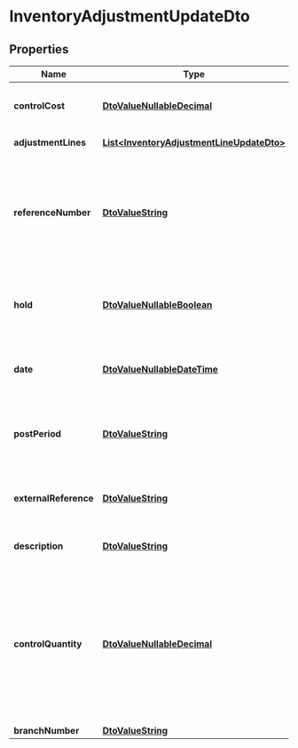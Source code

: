 
# InventoryAdjustmentUpdateDto

## Properties
Name | Type | Description | Notes
------------ | ------------- | ------------- | -------------
**controlCost** | [**DtoValueNullableDecimal**](DtoValueNullableDecimal.md) | The manually entered summary cost for all specified inventory adjustment items. |  [optional]
**adjustmentLines** | [**List&lt;InventoryAdjustmentLineUpdateDto&gt;**](InventoryAdjustmentLineUpdateDto.md) | The inventory adjustment lines |  [optional]
**referenceNumber** | [**DtoValueString**](DtoValueString.md) | The unique reference number of the receipt, which the system automatically assigns according to the numbering sequence selected for receipts on the Inventory Preferences IN.10.10.00) form. |  [optional]
**hold** | [**DtoValueNullableBoolean**](DtoValueNullableBoolean.md) | A check box that you select to give the receipt the On Hold status. Clear the check box to save the receipt with the Balanced status. |  [optional]
**date** | [**DtoValueNullableDateTime**](DtoValueNullableDateTime.md) | The date when the receipt was created. All transactions included in this document will have this transaction date. |  [optional]
**postPeriod** | [**DtoValueString**](DtoValueString.md) | The financial period to which the transactions recorded in the document should be posted. Use the format MMYYYY. |  [optional]
**externalReference** | [**DtoValueString**](DtoValueString.md) | The external reference number of the inventory issue document (for example, the vendor’s reference code). |  [optional]
**description** | [**DtoValueString**](DtoValueString.md) | A brief description of the inventory issue or its transactions. |  [optional]
**controlQuantity** | [**DtoValueNullableDecimal**](DtoValueNullableDecimal.md) | The manually entered quantity of inventory items. Control Qty. is available only if the Validate Document Totals on Entry option is selected on the Inventory Preferences form. If the Control Qty. and Total Qty.values do not match, the system generates a warning message and the issue cannot be saved. |  [optional]
**branchNumber** | [**DtoValueString**](DtoValueString.md) | The Branch associated |  [optional]



